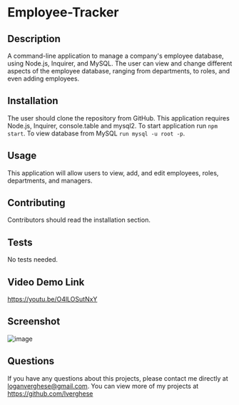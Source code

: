 # Employee-Tracker 


## Description 
A command-line application to manage a company's employee database, using Node.js, Inquirer, and MySQL. The user can view and change different aspects of the employee database, ranging from departments, to roles, and even adding employees.


## Installation 
The user should clone the repository from GitHub. This application requires Node.js, Inquirer, console.table and mysql2. To start application run `npm start`. To view database from MySQL `run mysql -u root -p`. 

## Usage 
This application will allow users to view, add, and edit employees, roles, departments, and managers. 


## Contributing 
Contributors should read the installation section. 

## Tests
No tests needed.

## Video Demo Link
https://youtu.be/O4lLOSutNxY

## Screenshot
![image](https://user-images.githubusercontent.com/85531188/133002121-864e4b6d-71ff-46fa-99a6-3bf02fffad81.png)

## Questions
If you have any questions about this projects, please contact me directly at loganverghese@gmail.com. You can view more of my projects at https://github.com/lverghese
